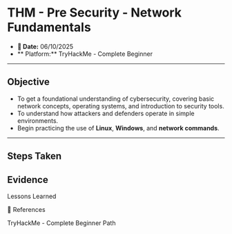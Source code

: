 #  THM - Pre Security - Network Fundamentals

- **📅 Date:** 06/10/2025  
- ** Platform:** TryHackMe - Complete Beginner

---

##  Objective

- To get a foundational understanding of cybersecurity, covering basic network concepts, operating systems, and introduction to security tools.  
- To understand how attackers and defenders operate in simple environments.  
- Begin practicing the use of **Linux**, **Windows**, and **network commands**.

---

##  Steps Taken



##  Evidence

 Lessons Learned


🔗 References

TryHackMe - Complete Beginner Path
